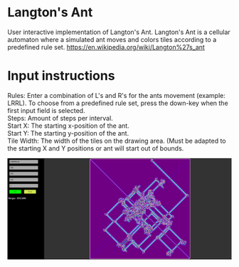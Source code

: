 # Langton's Ant
User interactive implementation of Langton's Ant. Langton's Ant is a cellular automaton where a simulated ant moves and colors tiles according to a predefined rule set. https://en.wikipedia.org/wiki/Langton%27s_ant

# Input instructions
Rules: Enter a combination of L's and R's for the ants movement (example: LRRL). To choose from a predefined rule set, press the down-key when the first input field is selected.  
Steps: Amount of steps per interval.  
Start X: The starting x-position of the ant.  
Start Y: The starting y-position of the ant.  
Tile Width: The width of the tiles on the drawing area. (Must be adapted to the starting X and Y positions or ant will start out of bounds.  

![Screenshot](https://github.com/albinkj91/langtons-ant/blob/master/langtons-ant-image.png)
